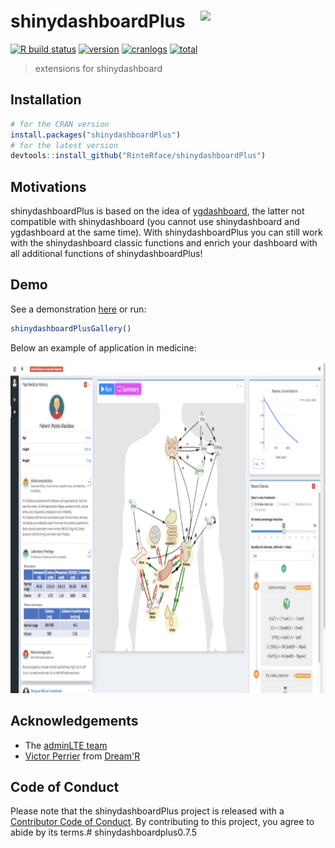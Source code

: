 # shinydashboardPlus <img src="https://rinterface.com/inst/images/shinydashboardPlus.svg" width="200px" align="right"/>

[![R build status](https://github.com/RinteRface/shinydashboardPlus/workflows/R-CMD-check/badge.svg)](https://github.com/RinteRface/shinydashboardPlus/actions)
[![version](https://www.r-pkg.org/badges/version/shinydashboardPlus)](https://CRAN.R-project.org/package=shinydashboardPlus)
[![cranlogs](https://cranlogs.r-pkg.org/badges/shinydashboardPlus)](https://CRAN.R-project.org/package=shinydashboardPlus)
[![total](https://cranlogs.r-pkg.org/badges/grand-total/shinydashboardPlus)](https://www.rpackages.io/package/shinydashboardPlus)

> extensions for shinydashboard

## Installation

```r
# for the CRAN version
install.packages("shinydashboardPlus")
# for the latest version
devtools::install_github("RinteRface/shinydashboardPlus")
```

## Motivations

shinydashboardPlus is based on the idea of [ygdashboard](https://github.com/gyang274/ygdashboard/tree/master/R), 
the latter not compatible with shinydashboard (you cannot use shinydashboard and ygdashboard at the same time). With shinydashboardPlus you can still work with the shinydashboard classic functions and enrich
your dashboard with all additional functions of shinydashboardPlus!

## Demo

See a demonstration [here](https://rinterface.com/shiny/shinydashboardPlus/)
or run:
```r
shinydashboardPlusGallery()
```

Below an example of application in medicine:

<img src="man/figures/shinydashPlus_demo.png" width="848" height="530">
<br>

## Acknowledgements

- The [adminLTE team](https://adminlte.io)
- [Victor Perrier](https://github.com/pvictor) from [Dream'R](https://www.dreamrs.fr)


## Code of Conduct
  
  Please note that the shinydashboardPlus project is released with a [Contributor Code of Conduct](https://contributor-covenant.org/version/2/0/CODE_OF_CONDUCT.html). By contributing to this project, you agree to abide by its terms.# shinydashboardplus0.7.5

